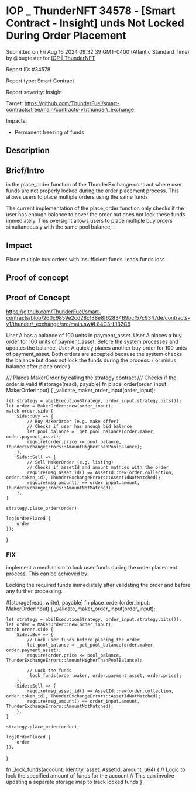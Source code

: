 # IOP \_ ThunderNFT 34578 - \[Smart Contract - Insight] unds Not Locked During Order Placement

Submitted on Fri Aug 16 2024 09:32:39 GMT-0400 (Atlantic Standard Time) by @bugtester for [IOP | ThunderNFT](https://immunefi.com/bounty/thundernft-iop/)

Report ID: #34578

Report type: Smart Contract

Report severity: Insight

Target: https://github.com/ThunderFuel/smart-contracts/tree/main/contracts-v1/thunder\_exchange

Impacts:

* Permanent freezing of funds

## Description

## Brief/Intro

in the place\_order function of the ThunderExchange contract where user funds are not properly locked during the order placement process. This allows users to place multiple orders using the same funds

The current implementation of the place\_order function only checks if the user has enough balance to cover the order but does not lock these funds immediately. This oversight allows users to place multiple buy orders simultaneously with the same pool balance, .

## Impact

Place multiple buy orders with insufficient funds. leads funds loss

## Proof of concept

## Proof of Concept

https://github.com/ThunderFuel/smart-contracts/blob/260c9859e2cd28c188e8f6283469bcf57c9347de/contracts-v1/thunder\_exchange/src/main.sw#L84C3-L132C6

User A has a balance of 100 units in payment\_asset. User A places a buy order for 100 units of payment\_asset. Before the system processes and updates the balance, User A quickly places another buy order for 100 units of payment\_asset. Both orders are accepted because the system checks the balance but does not lock the funds during the process. ( or minus balance after place order )

/// Places MakerOrder by calling the strategy contract /// Checks if the order is valid #\[storage(read), payable] fn place\_order(order\_input: MakerOrderInput) { \_validate\_maker\_order\_input(order\_input);

```
let strategy = abi(ExecutionStrategy, order_input.strategy.bits());
let order = MakerOrder::new(order_input);
match order.side {
    Side::Buy => {
        // Buy MakerOrder (e.g. make offer)
        // Checks if user has enough bid balance
        let pool_balance = _get_pool_balance(order.maker, order.payment_asset);
        require(order.price <= pool_balance, ThunderExchangeErrors::AmountHigherThanPoolBalance);
    },
    Side::Sell => {
        // Sell MakerOrder (e.g. listing)
        // Checks if assetId and amount mathces with the order
        require(msg_asset_id() == AssetId::new(order.collection, order.token_id), ThunderExchangeErrors::AssetIdNotMatched);
        require(msg_amount() == order_input.amount, ThunderExchangeErrors::AmountNotMatched);
    },
}

strategy.place_order(order);

log(OrderPlaced {
    order
});
```

}

### FIX

implement a mechanism to lock user funds during the order placement process. This can be achieved by:

Locking the required funds immediately after validating the order and before any further processing.

\#\[storage(read, write), payable] fn place\_order(order\_input: MakerOrderInput) { \_validate\_maker\_order\_input(order\_input);

```
let strategy = abi(ExecutionStrategy, order_input.strategy.bits());
let order = MakerOrder::new(order_input);
match order.side {
    Side::Buy => {
        // Lock user funds before placing the order
        let pool_balance = _get_pool_balance(order.maker, order.payment_asset);
        require(order.price <= pool_balance, ThunderExchangeErrors::AmountHigherThanPoolBalance);

        // Lock the funds
        _lock_funds(order.maker, order.payment_asset, order.price);
    },
    Side::Sell => {
        require(msg_asset_id() == AssetId::new(order.collection, order.token_id), ThunderExchangeErrors::AssetIdNotMatched);
        require(msg_amount() == order_input.amount, ThunderExchangeErrors::AmountNotMatched);
    },
}

strategy.place_order(order);

log(OrderPlaced {
    order
});
```

}

fn \_lock\_funds(account: Identity, asset: AssetId, amount: u64) { // Logic to lock the specified amount of funds for the account // This can involve updating a separate storage map to track locked funds }
